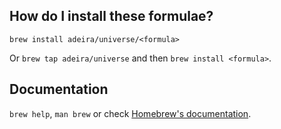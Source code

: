 ## How do I install these formulae?

`brew install adeira/universe/<formula>`

Or `brew tap adeira/universe` and then `brew install <formula>`.

## Documentation

`brew help`, `man brew` or check [Homebrew's documentation](https://docs.brew.sh).

